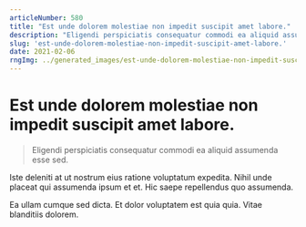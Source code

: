 ```yaml
---
articleNumber: 580
title: "Est unde dolorem molestiae non impedit suscipit amet labore."
description: "Eligendi perspiciatis consequatur commodi ea aliquid assumenda esse sed."
slug: 'est-unde-dolorem-molestiae-non-impedit-suscipit-amet-labore.'
date: 2021-02-06
rngImg: ../generated_images/est-unde-dolorem-molestiae-non-impedit-suscipit-amet-labore..jpg
---
```


# Est unde dolorem molestiae non impedit suscipit amet labore.

> Eligendi perspiciatis consequatur commodi ea aliquid assumenda esse sed.

Iste deleniti at ut nostrum eius ratione voluptatum expedita. Nihil unde placeat qui assumenda ipsum et et. Hic saepe repellendus quo assumenda.
 Ea ullam cumque sed dicta. Et dolor voluptatem est quia quia. Vitae blanditiis dolorem.
